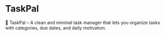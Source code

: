 # TaskPal
📝 TaskPal – A clean and minimal task manager that lets you organize tasks with categories, due dates, and daily motivation.
